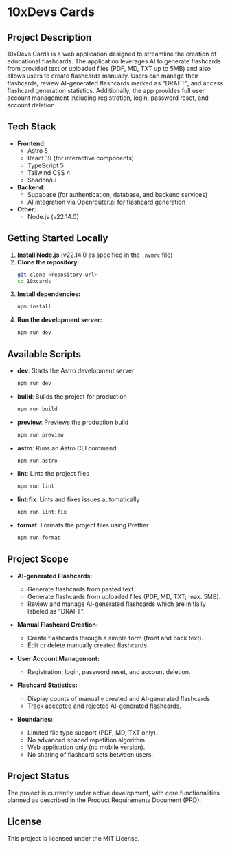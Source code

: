 # 10xDevs Cards

## Project Description
10xDevs Cards is a web application designed to streamline the creation of educational flashcards. The application leverages AI to generate flashcards from provided text or uploaded files (PDF, MD, TXT up to 5MB) and also allows users to create flashcards manually. Users can manage their flashcards, review AI-generated flashcards marked as "DRAFT", and access flashcard generation statistics. Additionally, the app provides full user account management including registration, login, password reset, and account deletion.

## Tech Stack
- **Frontend:**
  - Astro 5
  - React 19 (for interactive components)
  - TypeScript 5
  - Tailwind CSS 4
  - Shadcn/ui
- **Backend:**
  - Supabase (for authentication, database, and backend services)
  - AI integration via Openrouter.ai for flashcard generation
- **Other:**
  - Node.js (v22.14.0)

## Getting Started Locally
1. **Install Node.js** (v22.14.0 as specified in the [`.nvmrc`](.nvmrc) file)
2. **Clone the repository:**
   ```bash
   git clone <repository-url>
   cd 10xcards
   ```
3. **Install dependencies:**
   ```bash
   npm install
   ```
4. **Run the development server:**
   ```bash
   npm run dev
   ```

## Available Scripts
- **dev**: Starts the Astro development server  
  ```bash
  npm run dev
  ```
- **build**: Builds the project for production  
  ```bash
  npm run build
  ```
- **preview**: Previews the production build  
  ```bash
  npm run preview
  ```
- **astro**: Runs an Astro CLI command  
  ```bash
  npm run astro
  ```
- **lint**: Lints the project files  
  ```bash
  npm run lint
  ```
- **lint:fix**: Lints and fixes issues automatically  
  ```bash
  npm run lint:fix
  ```
- **format**: Formats the project files using Prettier  
  ```bash
  npm run format
  ```

## Project Scope
- **AI-generated Flashcards:**
  - Generate flashcards from pasted text.
  - Generate flashcards from uploaded files (PDF, MD, TXT; max. 5MB).
  - Review and manage AI-generated flashcards which are initially labeled as "DRAFT".
  
- **Manual Flashcard Creation:**
  - Create flashcards through a simple form (front and back text).
  - Edit or delete manually created flashcards.

- **User Account Management:**
  - Registration, login, password reset, and account deletion.
  
- **Flashcard Statistics:**
  - Display counts of manually created and AI-generated flashcards.
  - Track accepted and rejected AI-generated flashcards.

- **Boundaries:**
  - Limited file type support (PDF, MD, TXT only).
  - No advanced spaced repetition algorithm.
  - Web application only (no mobile version).
  - No sharing of flashcard sets between users.

## Project Status
The project is currently under active development, with core functionalities planned as described in the Product Requirements Document (PRD).

## License
This project is licensed under the MIT License.